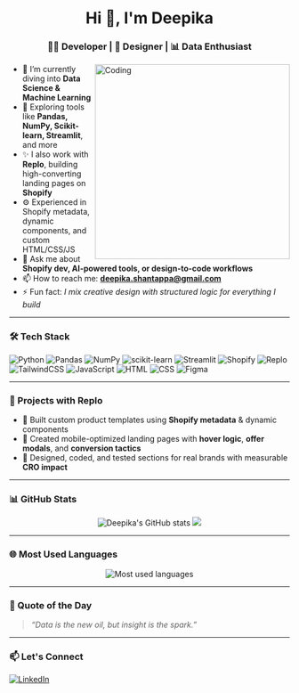 <h1 align="center">Hi 👋, I'm Deepika</h1>
<h3 align="center">👩‍💻 Developer | 🎨 Designer | 📊 Data Enthusiast</h3>

<img align="right" alt="Coding" width="350" src="https://media.giphy.com/media/qgQUggAC3Pfv687qPC/giphy.gif">

- 🔭 I’m currently diving into **Data Science & Machine Learning**
- 🌱 Exploring tools like **Pandas, NumPy, Scikit-learn, Streamlit**, and more
- ✨ I also work with **Replo**, building high-converting landing pages on **Shopify**
- ⚙️ Experienced in Shopify metadata, dynamic components, and custom HTML/CSS/JS
- 💬 Ask me about **Shopify dev, AI-powered tools, or design-to-code workflows**
- 📫 How to reach me: **deepika.shantappa@gmail.com**
- ⚡ Fun fact: *I mix creative design with structured logic for everything I build*

---

### 🛠️ Tech Stack
![Python](https://img.shields.io/badge/-Python-333?style=flat&logo=python)
![Pandas](https://img.shields.io/badge/-Pandas-333?style=flat&logo=pandas)
![NumPy](https://img.shields.io/badge/-NumPy-333?style=flat&logo=numpy)
![scikit-learn](https://img.shields.io/badge/-scikit--learn-333?style=flat&logo=scikit-learn)
![Streamlit](https://img.shields.io/badge/-Streamlit-333?style=flat&logo=streamlit)
![Shopify](https://img.shields.io/badge/-Shopify-333?style=flat&logo=shopify)
![Replo](https://img.shields.io/badge/-Replo-333?style=flat&logo=shopify)
![TailwindCSS](https://img.shields.io/badge/-TailwindCSS-333?style=flat&logo=tailwind-css)
![JavaScript](https://img.shields.io/badge/-JavaScript-333?style=flat&logo=javascript)
![HTML](https://img.shields.io/badge/-HTML5-333?style=flat&logo=html5)
![CSS](https://img.shields.io/badge/-CSS3-333?style=flat&logo=css3)
![Figma](https://img.shields.io/badge/-Figma-333?style=flat&logo=figma)

---

### 🚀 Projects with Replo
- 🔹 Built custom product templates using **Shopify metadata** & dynamic components  
- 🔹 Created mobile-optimized landing pages with **hover logic**, **offer modals**, and **conversion tactics**
- 🔹 Designed, coded, and tested sections for real brands with measurable **CRO impact**

---

### 📊 GitHub Stats
<p align="center">
  <img src="https://github-readme-stats.vercel.app/api?username=deepika68509&show_icons=true&theme=radical" alt="Deepika's GitHub stats" />
  <img src="https://github-readme-streak-stats.herokuapp.com/?user=deepika68509&theme=radical" />
</p>

---

### 🌐 Most Used Languages
<p align="center">
  <img src="https://github-readme-stats.vercel.app/api/top-langs/?username=deepika68509&layout=compact&theme=radical" alt="Most used languages" />
</p>

---

### 🎯 Quote of the Day
> *“Data is the new oil, but insight is the spark.”*

---

### 📫 Let's Connect
[![LinkedIn](https://img.shields.io/badge/-LinkedIn-blue?style=flat&logo=linkedin)](https://www.linkedin.com/in/deepika-s-7494a7258/)
